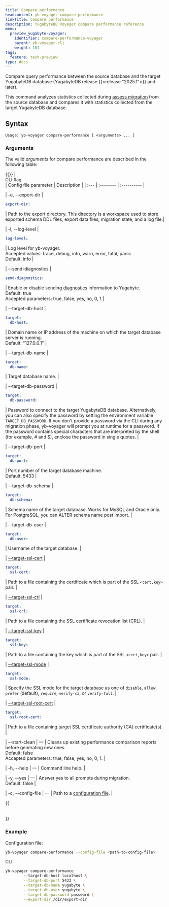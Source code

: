 ```yaml
---
title: Compare performance
headcontent: yb-voyager compare-performance
linkTitle: Compare performance
description: YugabyteDB Voyager compare performance reference
menu:
  preview_yugabyte-voyager:
    identifier: compare-performance-voyager
    parent: yb-voyager-cli
    weight: 101
tags:
  feature: tech-preview
type: docs
---
```


Compare query performance between the source database and the target YugabyteDB database (YugabyteDB release {{<release "2025.1">}} and later).

This command analyzes statistics collected during [assess migration](../assess-migration/) from the source database and compares it with statistics collected from the target YugabyteDB database.

## Syntax

```text
Usage: yb-voyager compare-performance [ <arguments> ... ]
```

### Arguments

The valid *arguments* for compare performance are described in the following table:

{{<table>}}
| <div style="width:120px">CLI flag</div> | Config file parameter | Description |
| :--- | :-------- | :---------- |

| -e, --export-dir |

```yaml {.nocopy}
export-dir:
```

| Path to the export directory. This directory is a workspace used to store exported schema DDL files, export data files, migration state, and a log file.|

| -l, --log-level |

```yaml {.nocopy}
log-level:
```

| Log level for yb-voyager. <br>Accepted values: trace, debug, info, warn, error, fatal, panic <br>Default: info |

| --send-diagnostics |

```yaml {.nocopy}
send-diagnostics:
```

| Enable or disable sending [diagnostics](../../reference/diagnostics-report/) information to Yugabyte. <br>Default: true<br> Accepted parameters: true, false, yes, no, 0, 1 |

| --target-db-host |

```yaml {.nocopy}
target:
  db-host:
```

| Domain name or IP address of the machine on which the target database server is running. <br>Default: "127.0.0.1" |

| --target-db-name |

```yaml {.nocopy}
target:
  db-name:
```

| Target database name. |

| --target-db-password |

```yaml {.nocopy}
target:
  db-password:
```

| Password to connect to the target YugabyteDB database. Alternatively, you can also specify the password by setting the environment variable `TARGET_DB_PASSWORD`. If you don't provide a password via the CLI during any migration phase, yb-voyager will prompt you at runtime for a password. If the password contains special characters that are interpreted by the shell (for example, # and \$), enclose the password in single quotes. |

| --target-db-port |

```yaml {.nocopy}
target:
  db-port:
```

| Port number of the target database machine. <br> Default: 5433 |

| --target-db-schema |

```yaml {.nocopy}
target:
  db-schema:
```

| Schema name of the target database. Works for MySQL and Oracle only. For PostgreSQL, you can ALTER schema name post import. |

| --target-db-user |

```yaml {.nocopy}
target:
  db-user:
```

| Username of the target database. |

| [--target-ssl-cert](../yb-voyager-cli/#ssl-connectivity) |

```yaml {.nocopy}
target:
  ssl-cert:
```

| Path to a file containing the certificate which is part of the SSL `<cert,key>` pair. |

| [--target-ssl-crl](../yb-voyager-cli/#ssl-connectivity) |

```yaml {.nocopy}
target:
  ssl-crl:
```

| Path to a file containing the SSL certificate revocation list (CRL). |

| [--target-ssl-key](../yb-voyager-cli/#ssl-connectivity) |

```yaml {.nocopy}
target:
  ssl-key:
```

| Path to a file containing the key which is part of the SSL `<cert,key>` pair. |

| [--target-ssl-mode](../yb-voyager-cli/#ssl-connectivity) |

```yaml {.nocopy}
target:
  ssl-mode:
```

| Specify the SSL mode for the target database as one of `disable`, `allow`, `prefer` (default), `require`, `verify-ca`, or `verify-full`. |

| [--target-ssl-root-cert](../yb-voyager-cli/#ssl-connectivity) |

```yaml {.nocopy}
target:
  ssl-root-cert:
```

| Path to a file containing target SSL certificate authority (CA) certificate(s). |

| --start-clean | — |  Cleans up existing performance comparison reports before generating new ones. <br>Default: false <br> Accepted parameters: true, false, yes, no, 0, 1. |

| -h, --help | — | Command line help. |

| -y, --yes | — | Answer yes to all prompts during migration. <br>Default: false |

| -c, --config-file | — | Path to a [configuration file](../configuration-file). |

{{</table>}}

### Example

Configuration file:

```sh
yb-voyager compare-performance --config-file <path-to-config-file>
```

CLI:

```sh
yb-voyager compare-performance
        --target-db-host localhost \
        --target-db-port 5433 \
        --target-db-name yugabyte \
        --target-db-user yugabyte \
        --target-db-password password \
        --export-dir /dir/export-dir
```
